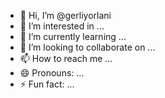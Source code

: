- 👋 Hi, I’m @gerliyorlani
- 👀 I’m interested in ...
- 🌱 I’m currently learning ...
- 💞️ I’m looking to collaborate on ...
- 📫 How to reach me ...
- 😄 Pronouns: ...
- ⚡ Fun fact: ...

<!---
gerliyorlani/gerliyorlani is a ✨ special ✨ repository because its `README.md` (this file) appears on your GitHub profile.
You can click the Preview link to take a look at your changes.
--->
